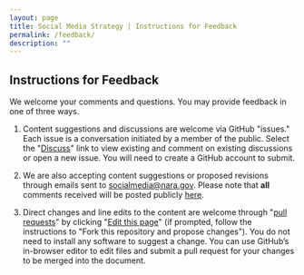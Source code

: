 ```yaml
---
layout: page
title: Social Media Strategy | Instructions for Feedback
permalink: /feedback/
description: ""
---
```


## Instructions for Feedback

We welcome your comments and questions. You may provide feedback in one of three ways.

<ol>
  <li>
  <p>Content suggestions and discussions are welcome via GitHub "issues." Each issue is a conversation initiated by a member of the public. Select the "<a href="https://github.com/{{ site.org_name }}/social-media-strategy/issues/">Discuss</a>" link to view existing and comment on existing discussions or open a new issue. You will need to create a GitHub account to submit.</p>
  </li>
  <li>
  <p>We are also accepting content suggestions or proposed revisions through emails sent to <a href="mailto:socialmedia@nara.gov">socialmedia@nara.gov</a>. Please note that <strong>all</strong> comments received will be posted publicly <a href="https://github.com/{{ site.org_name }}/social-media-strategy/issues/">here</a>.</p>
  </li>
  <li>
  <p>Direct changes and line edits to the content are welcome through "<a href="https://help.github.com/articles/creating-a-pull-request">pull requests</a>" by clicking "<a href="https://github.com/{{ site.org_name }}/social-media-strategy/edit/gh-pages/pages/index.md">Edit this page</a>" (if prompted, follow the instructions to "Fork this repository and propose changes"). You do not need to install any software to suggest a change. You can use GitHub’s in-browser editor to edit files and submit a pull request for your changes to be merged into the document.</p>
  </li>
</ol>
